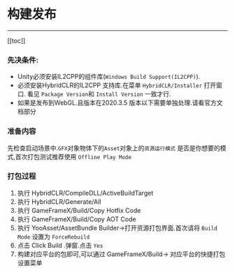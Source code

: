 # 构建发布
---

[[toc]]

### 先决条件:

- Unity必须安装IL2CPP的组件库(`Windows Build Support(IL2CPP)`).
- 必须安装HybridCLR的IL2CPP 支持库.在菜单 `HybridCLR/Installer` 打开窗口. 看见 `Package Version`和 `Install Version`
  一致才行.
- 如果是发布到WebGL.且版本在2020.3.5 版本以下需要单独处理.请看官方文档部分

### 准备内容

先检查启动场景中.`GFX`对象物体下的`Asset`对象上的`资源运行模式`
是否是你想要的模式,首次打包测试推荐使用 `Offline Play Mode`

### 打包过程

1. 执行 HybridCLR/CompileDLL/ActiveBuildTarget
2. 执行 HybridCLR/Generate/All
3. 执行 GameFrameX/Build/Copy Hotfix Code
4. 执行 GameFrameX/Build/Copy AOT Code
5. 执行 YooAsset/AssetBundle Builder->打开资源打包界面.首次请将 `Build Mode` 设置为 `ForceRebuild`
6. 点击 Click Build .弹窗.点击 `Yes`
7. 构建对应平台的包即可,可以通过 GameFrameX/Build-> 对应平台的快捷打包设置菜单
